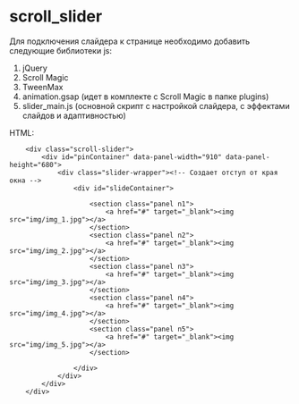 # scroll_slider
Для подключения слайдера к странице необходимо добавить следующие библиотеки js:
1. jQuery
2. Scroll Magic
3. TweenMax
4. animation.gsap (идет в комплекте с Scroll Magic в папке plugins)
5. slider_main.js (основной скрипт с настройкой слайдера, с эффектами слайдов и адаптивностью)

HTML:

```
    <div class="scroll-slider">
        <div id="pinContainer" data-panel-width="910" data-panel-height="680">
            <div class="slider-wrapper"><!-- Создает отступ от края окна -->
                <div id="slideContainer">

                    <section class="panel n1">
                        <a href="#" target="_blank"><img src="img/img_1.jpg"></a>
                    </section>
                    <section class="panel n2">
                        <a href="#" target="_blank"><img src="img/img_2.jpg"></a>
                    </section>
                    <section class="panel n3">
                        <a href="#" target="_blank"><img src="img/img_3.jpg"></a>
                    </section>
                    <section class="panel n4">
                        <a href="#" target="_blank"><img src="img/img_4.jpg"></a>
                    </section>
                    <section class="panel n5">
                        <a href="#" target="_blank"><img src="img/img_5.jpg"></a>
                    </section>
          
                </div>
            </div>
        </div>
    </div>
```
